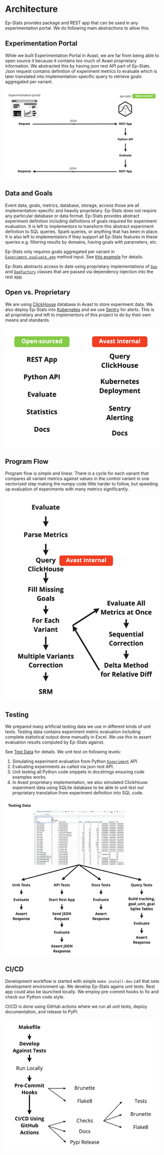 # Architecture

Ep-Stats provides package and REST app that can be used in any experimentation portal. We do following main abstractions to allow this.

## Experimentation Portal

While we built Experimentation Portal in Avast, we are far from being able to open source it because it contains too much of Avast proprietary information. We abstracted this by having json rest API part of Ep-Stats. Json request contains definition of experiment metrics to evaluate which is later translated into implementation-specific query to retrieve goals aggregated per variant.

![](./presentations/architecture/req_resp.png)

## Data and Goals

Event data, goals, metrics, database, storage, access those are all implementation-specific and heavily proprietary. Ep-Stats does not require any particular database or data format. Ep-Stats provides abstract experiment definition including definitions of goals required for experiment evaluation. It is left to implementors to transform this abstract experiment definition to SQL queries, Spark queries, or anything that has been in place. It is also left to implementators if they support all Ep-Stats features in these queries e.g. filtering results by domains, having goals with parameters, etc.

Ep-Stats only requires goals aggregated per variant in [`Experiment.evaluate_agg`](./api/experiment.md#epstats.toolkit.experiment.Experiment.evaluate_agg) method input. See [this example](./user_guide/aggregation.md#example) for details.

Ep-Stats abstracts access to date using proprietary implementations of [`Dao`](./api/dao.md) and [`DaoFactory`](./api/dao_factory.md) classes that are passed via dependency injection into the rest app.

## Open vs. Proprietary

We are using [ClickHouse](https://clickhouse.tech) database in Avast to store experiment data. We also deploy Ep-Stats into [Kubernetes](https://kubernetes.io) and we use [Sentry](https://sentry.io) for alerts. This is all proprietary and left to implementors of this project to do by their own means and standards.

![](./presentations/architecture/open_internal.png)

## Program Flow

Program flow is simple and linear. There is a cycle for each variant that compares all variant metrics against values in the control variant in one vectorized step making the numpy code little harder to follow, but speeding up evaluation of experiments with many metrics significantly.

![](./presentations/architecture/flow.png)

## Testing

We prepared many artificial testing data we use in different kinds of unit tests. Testing data contains experiment metric evaluation including complete statistical output done manually in Excel. We use this to assert evaluation results computed by Ep-Stats against.

See [Test Data](./user_guide/test_data.md) for details. We unit test on following levels:

1. Simulating experiment evaluation from Python [`Experiment`](./api/experiment.md) API.
1. Evaluating experiments as called via json rest API.
1. Unit testing all Python code snippets in docstrings ensuring code examples works.
1. In Avast proprietary implementation, we also simulated ClickHouse experiment data using SQLite database to be able to unit test our proprietary translation from experiment definition into SQL code.

![](./presentations/architecture/testing.png)

## CI/CD

Development workflow is started with simple `make install-dev` call that sets development environment up. We develop Ep-Stats agains unit tests. Rest app could also be launched locally. We employ pre-commit hooks to fix and check our Python code style.

CI/CD is done using GitHub actions where we run all unit tests, deploy documentation, and release to PyPI.

![](./presentations/architecture/cicd.png)
